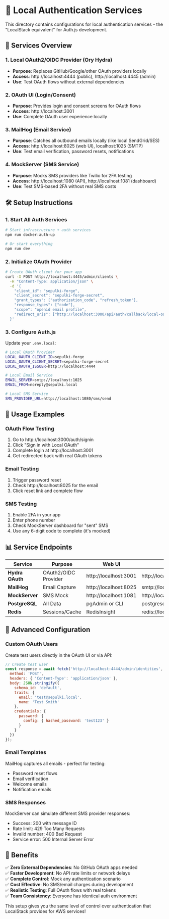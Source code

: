 # 🔐 Local Authentication Services

This directory contains configurations for local authentication services - the "LocalStack equivalent" for Auth.js development.

## 🚀 Services Overview

### 1. **Local OAuth2/OIDC Provider (Ory Hydra)**
- **Purpose**: Replaces GitHub/Google/other OAuth providers locally
- **Access**: http://localhost:4444 (public), http://localhost:4445 (admin)
- **Use**: Test OAuth flows without external dependencies

### 2. **OAuth UI (Login/Consent)**
- **Purpose**: Provides login and consent screens for OAuth flows
- **Access**: http://localhost:3001
- **Use**: Complete OAuth user experience locally

### 3. **MailHog (Email Service)**
- **Purpose**: Catches all outbound emails locally (like local SendGrid/SES)
- **Access**: http://localhost:8025 (web UI), localhost:1025 (SMTP)
- **Use**: Test email verification, password resets, notifications

### 4. **MockServer (SMS Service)**
- **Purpose**: Mocks SMS providers like Twilio for 2FA testing
- **Access**: http://localhost:1080 (API), http://localhost:1081 (dashboard)
- **Use**: Test SMS-based 2FA without real SMS costs

## 🛠️ Setup Instructions

### 1. Start All Auth Services
```bash
# Start infrastructure + auth services
npm run docker:auth-up

# Or start everything
npm run dev
```

### 2. Initialize OAuth Provider
```bash
# Create OAuth client for your app
curl -X POST http://localhost:4445/admin/clients \
  -H "Content-Type: application/json" \
  -d '{
    "client_id": "sepulki-forge",
    "client_secret": "sepulki-forge-secret",
    "grant_types": ["authorization_code", "refresh_token"],
    "response_types": ["code"],
    "scope": "openid email profile",
    "redirect_uris": ["http://localhost:3000/api/auth/callback/local-oauth"]
  }'
```

### 3. Configure Auth.js
Update your `.env.local`:
```bash
# Local OAuth Provider
LOCAL_OAUTH_CLIENT_ID=sepulki-forge
LOCAL_OAUTH_CLIENT_SECRET=sepulki-forge-secret
LOCAL_OAUTH_ISSUER=http://localhost:4444

# Local Email Service
EMAIL_SERVER=smtp://localhost:1025
EMAIL_FROM=noreply@sepulki.local

# Local SMS Service
SMS_PROVIDER_URL=http://localhost:1080/sms/send
```

## 🎯 Usage Examples

### OAuth Flow Testing
1. Go to http://localhost:3000/auth/signin
2. Click "Sign in with Local OAuth"
3. Complete login at http://localhost:3001
4. Get redirected back with real OAuth tokens

### Email Testing
1. Trigger password reset
2. Check http://localhost:8025 for the email
3. Click reset link and complete flow

### SMS Testing
1. Enable 2FA in your app
2. Enter phone number
3. Check MockServer dashboard for "sent" SMS
4. Use any 6-digit code to complete (it's mocked)

## 📊 Service Endpoints

| Service | Purpose | Web UI | API |
|---------|---------|--------|-----|
| **Hydra OAuth** | OAuth2/OIDC Provider | http://localhost:3001 | http://localhost:4444 |
| **MailHog** | Email Capture | http://localhost:8025 | smtp://localhost:1025 |
| **MockServer** | SMS Mock | http://localhost:1081 | http://localhost:1080 |
| **PostgreSQL** | All Data | pgAdmin or CLI | postgresql://localhost:5432 |
| **Redis** | Sessions/Cache | RedisInsight | redis://localhost:6379 |

## 🔧 Advanced Configuration

### Custom OAuth Users
Create test users directly in the OAuth UI or via API:

```javascript
// Create test user
const response = await fetch('http://localhost:4444/admin/identities', {
  method: 'POST',
  headers: { 'Content-Type': 'application/json' },
  body: JSON.stringify({
    schema_id: 'default',
    traits: {
      email: 'test@sepulki.local',
      name: 'Test Smith'
    },
    credentials: {
      password: {
        config: { hashed_password: 'test123' }
      }
    }
  })
});
```

### Email Templates
MailHog captures all emails - perfect for testing:
- Password reset flows
- Email verification
- Welcome emails
- Notification emails

### SMS Responses
MockServer can simulate different SMS provider responses:
- Success: 200 with message ID
- Rate limit: 429 Too Many Requests
- Invalid number: 400 Bad Request
- Service error: 500 Internal Server Error

## 🎉 Benefits

✅ **Zero External Dependencies**: No GitHub OAuth apps needed  
✅ **Faster Development**: No API rate limits or network delays  
✅ **Complete Control**: Mock any authentication scenario  
✅ **Cost Effective**: No SMS/email charges during development  
✅ **Realistic Testing**: Full OAuth flows with real tokens  
✅ **Team Consistency**: Everyone has identical auth environment  

This setup gives you the same level of control over authentication that LocalStack provides for AWS services!
